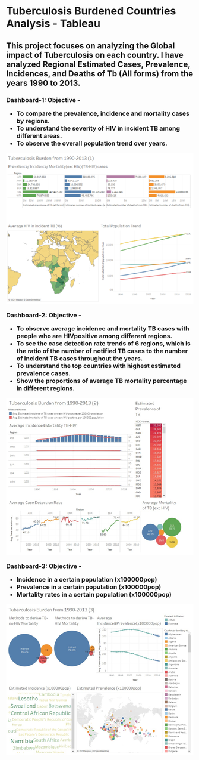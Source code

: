 <h1> Tuberculosis Burdened Countries Analysis - Tableau </h1>

<h2> This project focuses on analyzing the Global impact of Tuberculosis on each country. I have analyzed Regional Estimated Cases, Prevalence, Incidences, and Deaths of Tb (All forms) from the years 1990 to 2013.</h2>

<h3>Dashboard-1: Objective -

-	To compare the prevalence, incidence and mortality cases by regions.
-	To understand the severity of HIV in incident TB among different areas. 
- To observe the overall population trend over years.

![image](https://github.com/priyankac15/Global-Tuberculosis-Analysis-Dashboards/blob/main/Tb_Burden_1.png)

Dashboard-2: Objective -

-	To observe average incidence and mortality TB cases with people who are HIVpositive among different regions.
-	To see the case detection rate trends of 6 regions, which is the ratio of the number of notified TB cases to the number of incident TB cases throughout the years.
-	To understand the top countries with highest estimated prevalence cases.
-	Show the proportions of average TB mortality percentage in different regions.

![image](https://github.com/priyankac15/Global-Tuberculosis-Analysis-Dashboards/blob/main/TB_Burden_2.png)

Dashboard-3: Objective -

- Incidence in a certain population (x100000pop)
- Prevalence in a certain population (x100000pop)
- Mortality rates in a certain population (x100000pop)

![image](https://github.com/priyankac15/Global-Tuberculosis-Analysis-Dashboards/blob/main/TB_Burden_3.png)
</h3>
